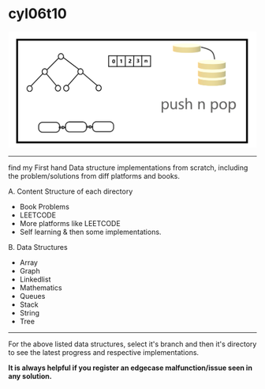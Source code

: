# cyl06t10


<img src='https://github.com/1aman1/cyl06t10/blob/mastercodebase/utils/git%20sketches.png'>


***

find my First hand Data structure implementations from scratch, including the problem/solutions from diff platforms and books.

A. Content Structure of each directory
   * Book Problems
   * LEETCODE
   * More platforms like LEETCODE
   * Self learning & then some implementations. 
   
B. Data Structures
   * Array
   * Graph
   * Linkedlist
   * Mathematics
   * Queues
   * Stack
   * String
   * Tree
   
***

For the above listed data structures, select it's branch and then it's directory to see the latest progress and respective implementations.

__It is always helpful if you register an edgecase malfunction/issue seen in any solution.__
